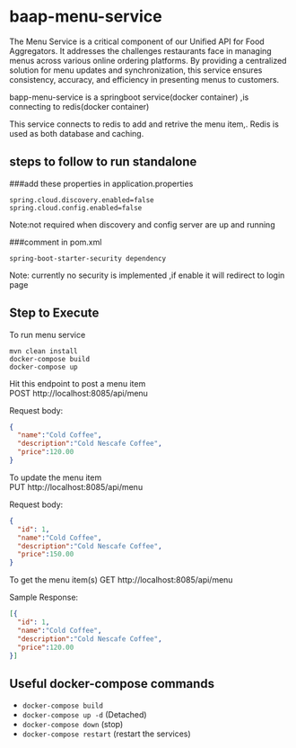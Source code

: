 # baap-menu-service
The Menu Service is a critical component of our Unified API for Food Aggregators. 
It addresses the challenges restaurants face in managing menus across various online ordering platforms. 
By providing a centralized solution for menu updates and synchronization, this service ensures consistency, accuracy, and efficiency in presenting menus to customers.

bapp-menu-service is a springboot service(docker container) ,is connecting to redis(docker container)

This service connects to redis to add and retrive the menu item,.
Redis is used as both database and caching.

## steps to follow to run standalone
###add these properties in  application.properties </br>
```
spring.cloud.discovery.enabled=false
spring.cloud.config.enabled=false
```
Note:not required when discovery and config server are up and running

###comment in pom.xml </br>
```
spring-boot-starter-security dependency
```
Note: currently no security is implemented ,if enable it will redirect to login page

## Step to Execute
To run menu service <br/>

    mvn clean install
    docker-compose build
    docker-compose up

Hit this endpoint to post a menu item </br>
POST http://localhost:8085/api/menu </br>

Request body:
```json
{
  "name":"Cold Coffee",
  "description":"Cold Nescafe Coffee",
  "price":120.00
}
```
To update the menu item </br>
PUT http://localhost:8085/api/menu </br>

Request body:
```json
{
  "id": 1,
  "name":"Cold Coffee",
  "description":"Cold Nescafe Coffee",
  "price":150.00
}
```

To get the menu item(s)
GET http://localhost:8085/api/menu

Sample Response:
```json
[{
  "id": 1,
  "name":"Cold Coffee",
  "description":"Cold Nescafe Coffee",
  "price":120.00
}]
```

## Useful docker-compose commands
- `docker-compose build`
- `docker-compose up -d` (Detached)
- `docker-compose down` (stop)
- `docker-compose restart` (restart the services)

